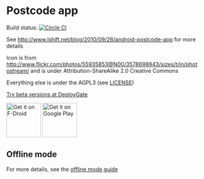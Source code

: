# Postcode app

Build status: [![Circle CI](https://circleci.com/gh/palfrey/postcode/tree/master.svg?style=svg)](https://circleci.com/gh/palfrey/postcode/tree/master)

See http://www.lshift.net/blog/2010/09/26/android-postcode-app for more details

Icon is from http://www.flickr.com/photos/55935853@N00/3578698943/sizes/t/in/photostream/ and is under Attribution-ShareAlike 2.0 Creative Commons

Everything else is under the AGPL3 (see [LICENSE](LICENSE))

[Try beta versions at DeployGate](https://deploygate.com/distributions/fc678589a532654d2f7c925f91c896c8c7c3e3db)

[<img src="https://f-droid.org/badge/get-it-on.png"
      alt="Get it on F-Droid"
      height="90">](https://f-droid.org/packages/net.tevp.postcode/)
[<img src="https://play.google.com/intl/en_us/badges/images/generic/en-play-badge.png"
      alt="Get it on Google Play"
      height="90">](https://play.google.com/store/apps/details?id=net.tevp.postcode)

## Offline mode

For more details, see the [offline mode guide](offline/README.md)
